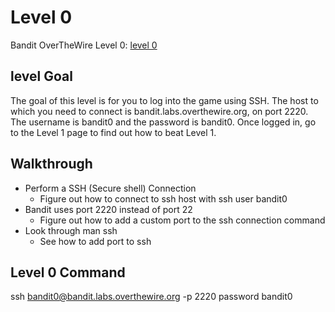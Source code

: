 # Level 0

Bandit OverTheWire Level 0: [level 0](https://overthewire.org/wargames/bandit/bandit0.html)

## **level Goal**
The goal of this level is for you to log into the game using SSH. The host to which you need to connect is bandit.labs.overthewire.org, on port 2220. The username is bandit0 and the password is bandit0. Once logged in, go to the Level 1 page to find out how to beat Level 1.

## **Walkthrough**
- Perform a SSH (Secure shell) Connection
    - Figure out how to connect to ssh host with ssh user bandit0
- Bandit uses port 2220 instead of port 22 
    - Figure out how to add a custom port to the ssh connection command
- Look through man ssh 
    - See how to add port to ssh 

## **Level 0 Command**
ssh bandit0@bandit.labs.overthewire.org -p 2220 
password bandit0